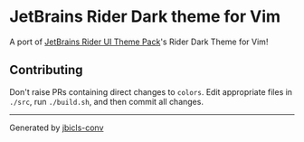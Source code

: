 # JetBrains Rider Dark theme for Vim
A port of [JetBrains Rider UI Theme Pack](https://plugins.jetbrains.com/plugin/13883-rider-ui-theme-pack)'s Rider Dark Theme for Vim!

## Contributing

Don't raise PRs containing direct changes to `colors`. Edit appropriate files in `./src`, run `./build.sh`, and then commit all changes.

---

Generated by [jbicls-conv](https://github.com/realbucksavage/jbicls-conv)
